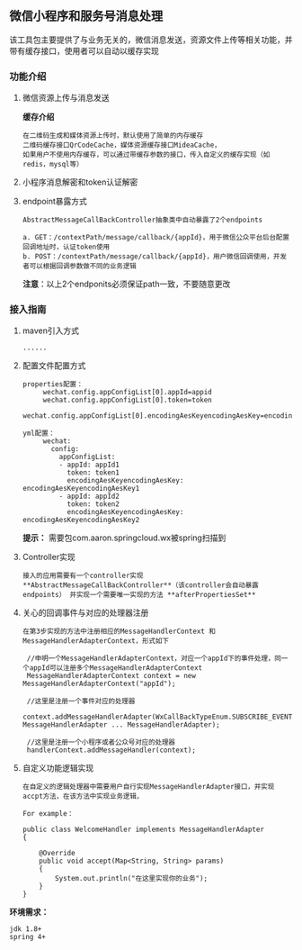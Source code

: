 ## 微信小程序和服务号消息处理

该工具包主要提供了与业务无关的，微信消息发送，资源文件上传等相关功能，并带有缓存接口，使用者可以自动以缓存实现

### 功能介绍

1. 微信资源上传与消息发送

    **缓存介绍**
    
       在二维码生成和媒体资源上传时，默认使用了简单的内存缓存
       二维码缓存接口QrCodeCache，媒体资源缓存接口MideaCache，
       如果用户不使用内存缓存，可以通过带缓存参数的接口，传入自定义的缓存实现（如redis，mysql等）
       
       
2. 小程序消息解密和token认证解密
3. endpoint暴露方式
      
       AbstractMessageCallBackController抽象类中自动暴露了2个endpoints
       
       a. GET：/contextPath/message/callback/{appId}，用于微信公众平台后台配置回调地址时，认证token使用
       b. POST：/contextPath/message/callback/{appId}，用户微信回调使用，开发者可以根据回调参数做不同的业务逻辑
       
      **注意**：以上2个endponits必须保证path一致，不要随意更改

### 接入指南

1. maven引入方式
       
       ......

2. 配置文件配置方式
    
       properties配置：
            wechat.config.appConfigList[0].appId=appid
            wechat.config.appConfigList[0].token=token
            wechat.config.appConfigList[0].encodingAesKeyencodingAesKey=encodingAesKey
       
       yml配置：
            wechat:
              config:
                appConfigList:
                - appId: appId1
                  token: token1
                  encodingAesKeyencodingAesKey: encodingAesKeyencodingAesKey1
                - appId: appId2
                  token: token2
                  encodingAesKeyencodingAesKey: encodingAesKeyencodingAesKey2           
      **提示：** 需要包com.aaron.springcloud.wx被spring扫描到
      
3. Controller实现
      
       接入的应用需要有一个controller实现 **AbstractMessageCallBackController**（该controller会自动暴露endpoints） 并实现一个需要唯一实现的方法 **afterPropertiesSet**

4. 关心的回调事件与对应的处理器注册
        
       在第3步实现的方法中注册相应的MessageHandlerContext 和 MessageHandlerAdapterContext，形式如下
            
        //申明一个MessageHandlerAdapterContext，对应一个appId下的事件处理，同一个appId可以注册多个MessageHandlerAdapterContext
        MessageHandlerAdapterContext context = new MessageHandlerAdapterContext("appId");
            
        //这里是注册一个事件对应的处理器
        context.addMessageHandlerAdapter(WxCallBackTypeEnum.SUBSCRIBE_EVENT, MessageHandlerAdapter ... MessageHandlerAdapter);
        
        //这里是注册一个小程序或者公众号对应的处理器
        handlerContext.addMessageHandler(context);
            
5. 自定义功能逻辑实现

       在自定义的逻辑处理器中需要用户自行实现MessageHandlerAdapter接口，并实现accpt方法，在该方法中实现业务逻辑，
       
       For example：
       
       public class WelcomeHandler implements MessageHandlerAdapter
       {
       
           @Override
           public void accept(Map<String, String> params)
           {
               System.out.println("在这里实现你的业务");
           }
       }
       
**环境需求：**

    jdk 1.8+
    spring 4+